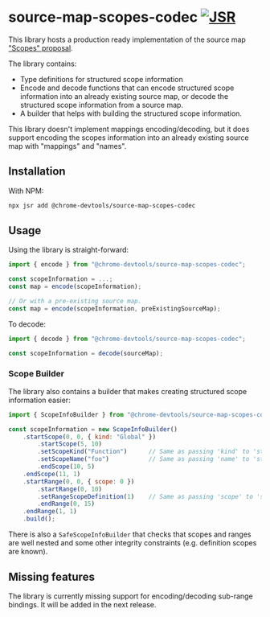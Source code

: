 # source-map-scopes-codec [![JSR](https://jsr.io/badges/@chrome-devtools/source-map-scopes-codec)](https://jsr.io/@chrome-devtools/source-map-scopes-codec)

This library hosts a production ready implementation of the source map ["Scopes" proposal](https://github.com/tc39/ecma426/blob/main/proposals/scopes.md).

The library contains:
  * Type definitions for structured scope information
  * Encode and decode functions that can encode structured scope information into an already existing source map, or decode the structured scope information from a source map.
  * A builder that helps with building the structured scope information.

This library doesn't implement mappings encoding/decoding, but it does support encoding the scopes information into an already existing source map with "mappings" and "names".

## Installation

With NPM:

```sh
npx jsr add @chrome-devtools/source-map-scopes-codec
```

## Usage

Using the library is straight-forward:

```js
import { encode } from "@chrome-devtools/source-map-scopes-codec";

const scopeInformation = ...;
const map = encode(scopeInformation);

// Or with a pre-existing source map.
const map = encode(scopeInformation, preExistingSourceMap);
```

To decode:

```js
import { decode } from "@chrome-devtools/source-map-scopes-codec";

const scopeInformation = decode(sourceMap);
```

### Scope Builder

The library also contains a builder that makes creating structured scope information easier:

```js
import { ScopeInfoBuilder } from "@chrome-devtools/source-map-scopes-codec";

const scopeInformation = new ScopeInfoBuilder()
    .startScope(0, 0, { kind: "Global" })
        .startScope(5, 10)
        .setScopeKind("Function")      // Same as passing 'kind' to 'startScope'.
        .setScopeName("foo")           // Same as passing 'name' to 'startScope'.
        .endScope(10, 5)
    .endScope(11, 1)
    .startRange(0, 0, { scope: 0 })
        .startRange(0, 10)
        .setRangeScopeDefinition(1)    // Same as passing 'scope' to 'startRange'.
        .endRange(0, 15)
    .endRange(1, 1)
    .build();
```

There is also a `SafeScopeInfoBuilder` that checks that scopes and ranges are well nested and some other integrity constraints (e.g. definition scopes are known).

## Missing features

The library is currently missing support for encoding/decoding sub-range bindings. It will be added in the next release.
